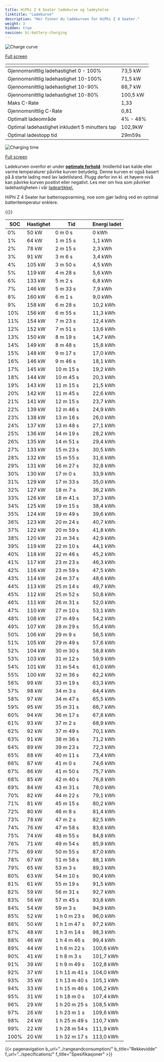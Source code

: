 ```yaml
---
title: HiPhi Z 4 Seater ladekurve og ladeytelse
linktitle: "Ladekurve"
description: "Her finner du ladekurven for HiPhi Z 4 Seater."
weight: 3
hidden: true
navicon: bi-battery-charging
---
```

<!-- markdownlint-disable MD033 -->
<!-- markdownlint-disable MD010 -->
<img src="/images/models/hiphi/z/z_4_seater/chargingcurve.svg" alt="Charge curve" class="img-fluid">

[Full screen](/images/models/hiphi/z/z_4_seater/chargingcurve.svg)


<div class="table-responsive">
<table class="table table-striped border">
	<thead>
		<tr>
			<th>
			</th>
			<th>
			</th>
		</tr>
	</thead>
	<tbody>
		<tr>
			<td>
				Gjennomsnittlig ladehastighet 0 - 100%
			</td>
			<td>
				73,5 kW
			</td>
		</tr>
		<tr>
			<td>
				Gjennomsnittlig ladehastighet 10-100%
			</td>
			<td>
				71,5 kW
			</td>
		</tr>
		<tr>
			<td>
				Gjennomsnittlig ladehastighet 10-90%
			</td>
			<td>
				88,7 kW
			</td>
		</tr>
		<tr>
			<td>
				Gjennomsnittlig ladehastighet 10-80%
			</td>
			<td>
				100,5 kW
			</td>
		</tr>
		<tr>
			<td>
				Maks C-Rate
			</td>
			<td>
				1,33
			</td>
		</tr>
		<tr>
			<td>
				Gjennomsnittlig C-Rate
			</td>
			<td>
				0,81
			</td>
		</tr>
		<tr>
			<td>
				Optimalt ladeområde
			</td>
			<td>
				4% - 48%
			</td>
		</tr>
		<tr>
			<td>
				Optimal ladehastighet inkludert 5 minutters tap
			</td>
			<td>
				102,9kW
			</td>
		</tr>
		<tr>
			<td>
				Optimal ladestopp tid
			</td>
			<td>
				29m59s
			</td>
		</tr>
	</tbody>
</table>
</div>
<img src="/images/models/hiphi/z/z_4_seater/chargingtime.svg" alt="Charging time" class="img-fluid">

[Full screen](/images/models/hiphi/z/z_4_seater/chargingtime.svg)


Ladekurven ovenfor er under **[optimale forhold](../../../../../technology/battery/charging/#temperatur)**. Imidlertid kan kalde eller varme temperaturer påvirke kurven betydelig. Denne kurven er også basert på å starte lading med lav ladetilstand. Plugg derfor inn kl. et høyere nivå kan påvirke kurven positivt eller negativt. Les mer om hva som påvirker ladehastigheten i vår [ladeartikkel.](../../../../../technology/battery/charging/)


HiPhi Z 4 Seater har batterioppvarming, noe som gjør lading ved en optimal batteritemperatur enklere.


{{<evkxdisplayaddarticle />}}
<div class="table-responsive">
<table class="table table-striped border">
	<thead>
		<tr>
			<th>
				SOC
			</th>
			<th>
				Hastighet
			</th>
			<th>
				Tid
			</th>
			<th>
				Energi ladet
			</th>
		</tr>
	</thead>
	<tbody>
		<tr>
			<td>
				0%
			</td>
			<td>
				50 kW
			</td>
			<td>
				 0 m 0 s
			</td>
			<td>
				0 kWh
			</td>
		</tr>
		<tr>
			<td>
				1%
			</td>
			<td>
				64 kW
			</td>
			<td>
				 1 m 15 s
			</td>
			<td>
				1,1 kWh
			</td>
		</tr>
		<tr>
			<td>
				2%
			</td>
			<td>
				78 kW
			</td>
			<td>
				 2 m 15 s
			</td>
			<td>
				2,3 kWh
			</td>
		</tr>
		<tr>
			<td>
				3%
			</td>
			<td>
				91 kW
			</td>
			<td>
				 3 m 6 s
			</td>
			<td>
				3,4 kWh
			</td>
		</tr>
		<tr>
			<td>
				4%
			</td>
			<td>
				105 kW
			</td>
			<td>
				 3 m 50 s
			</td>
			<td>
				4,5 kWh
			</td>
		</tr>
		<tr>
			<td>
				5%
			</td>
			<td>
				119 kW
			</td>
			<td>
				 4 m 28 s
			</td>
			<td>
				5,6 kWh
			</td>
		</tr>
		<tr>
			<td>
				6%
			</td>
			<td>
				133 kW
			</td>
			<td>
				 5 m 2 s
			</td>
			<td>
				6,8 kWh
			</td>
		</tr>
		<tr>
			<td>
				7%
			</td>
			<td>
				146 kW
			</td>
			<td>
				 5 m 33 s
			</td>
			<td>
				7,9 kWh
			</td>
		</tr>
		<tr>
			<td>
				8%
			</td>
			<td>
				160 kW
			</td>
			<td>
				 6 m 1 s
			</td>
			<td>
				9,0 kWh
			</td>
		</tr>
		<tr>
			<td>
				9%
			</td>
			<td>
				158 kW
			</td>
			<td>
				 6 m 28 s
			</td>
			<td>
				10,2 kWh
			</td>
		</tr>
		<tr>
			<td>
				10%
			</td>
			<td>
				156 kW
			</td>
			<td>
				 6 m 55 s
			</td>
			<td>
				11,3 kWh
			</td>
		</tr>
		<tr>
			<td>
				11%
			</td>
			<td>
				154 kW
			</td>
			<td>
				 7 m 23 s
			</td>
			<td>
				12,4 kWh
			</td>
		</tr>
		<tr>
			<td>
				12%
			</td>
			<td>
				152 kW
			</td>
			<td>
				 7 m 51 s
			</td>
			<td>
				13,6 kWh
			</td>
		</tr>
		<tr>
			<td>
				13%
			</td>
			<td>
				150 kW
			</td>
			<td>
				 8 m 19 s
			</td>
			<td>
				14,7 kWh
			</td>
		</tr>
		<tr>
			<td>
				14%
			</td>
			<td>
				149 kW
			</td>
			<td>
				 8 m 48 s
			</td>
			<td>
				15,8 kWh
			</td>
		</tr>
		<tr>
			<td>
				15%
			</td>
			<td>
				148 kW
			</td>
			<td>
				 9 m 17 s
			</td>
			<td>
				17,0 kWh
			</td>
		</tr>
		<tr>
			<td>
				16%
			</td>
			<td>
				146 kW
			</td>
			<td>
				 9 m 46 s
			</td>
			<td>
				18,1 kWh
			</td>
		</tr>
		<tr>
			<td>
				17%
			</td>
			<td>
				145 kW
			</td>
			<td>
				 10 m 15 s
			</td>
			<td>
				19,2 kWh
			</td>
		</tr>
		<tr>
			<td>
				18%
			</td>
			<td>
				144 kW
			</td>
			<td>
				 10 m 45 s
			</td>
			<td>
				20,3 kWh
			</td>
		</tr>
		<tr>
			<td>
				19%
			</td>
			<td>
				143 kW
			</td>
			<td>
				 11 m 15 s
			</td>
			<td>
				21,5 kWh
			</td>
		</tr>
		<tr>
			<td>
				20%
			</td>
			<td>
				142 kW
			</td>
			<td>
				 11 m 45 s
			</td>
			<td>
				22,6 kWh
			</td>
		</tr>
		<tr>
			<td>
				21%
			</td>
			<td>
				141 kW
			</td>
			<td>
				 12 m 15 s
			</td>
			<td>
				23,7 kWh
			</td>
		</tr>
		<tr>
			<td>
				22%
			</td>
			<td>
				139 kW
			</td>
			<td>
				 12 m 46 s
			</td>
			<td>
				24,9 kWh
			</td>
		</tr>
		<tr>
			<td>
				23%
			</td>
			<td>
				138 kW
			</td>
			<td>
				 13 m 16 s
			</td>
			<td>
				26,0 kWh
			</td>
		</tr>
		<tr>
			<td>
				24%
			</td>
			<td>
				137 kW
			</td>
			<td>
				 13 m 48 s
			</td>
			<td>
				27,1 kWh
			</td>
		</tr>
		<tr>
			<td>
				25%
			</td>
			<td>
				136 kW
			</td>
			<td>
				 14 m 19 s
			</td>
			<td>
				28,2 kWh
			</td>
		</tr>
		<tr>
			<td>
				26%
			</td>
			<td>
				135 kW
			</td>
			<td>
				 14 m 51 s
			</td>
			<td>
				29,4 kWh
			</td>
		</tr>
		<tr>
			<td>
				27%
			</td>
			<td>
				133 kW
			</td>
			<td>
				 15 m 23 s
			</td>
			<td>
				30,5 kWh
			</td>
		</tr>
		<tr>
			<td>
				28%
			</td>
			<td>
				132 kW
			</td>
			<td>
				 15 m 55 s
			</td>
			<td>
				31,6 kWh
			</td>
		</tr>
		<tr>
			<td>
				29%
			</td>
			<td>
				131 kW
			</td>
			<td>
				 16 m 27 s
			</td>
			<td>
				32,8 kWh
			</td>
		</tr>
		<tr>
			<td>
				30%
			</td>
			<td>
				130 kW
			</td>
			<td>
				 17 m 0 s
			</td>
			<td>
				33,9 kWh
			</td>
		</tr>
		<tr>
			<td>
				31%
			</td>
			<td>
				129 kW
			</td>
			<td>
				 17 m 33 s
			</td>
			<td>
				35,0 kWh
			</td>
		</tr>
		<tr>
			<td>
				32%
			</td>
			<td>
				127 kW
			</td>
			<td>
				 18 m 7 s
			</td>
			<td>
				36,2 kWh
			</td>
		</tr>
		<tr>
			<td>
				33%
			</td>
			<td>
				126 kW
			</td>
			<td>
				 18 m 41 s
			</td>
			<td>
				37,3 kWh
			</td>
		</tr>
		<tr>
			<td>
				34%
			</td>
			<td>
				125 kW
			</td>
			<td>
				 19 m 15 s
			</td>
			<td>
				38,4 kWh
			</td>
		</tr>
		<tr>
			<td>
				35%
			</td>
			<td>
				124 kW
			</td>
			<td>
				 19 m 49 s
			</td>
			<td>
				39,6 kWh
			</td>
		</tr>
		<tr>
			<td>
				36%
			</td>
			<td>
				123 kW
			</td>
			<td>
				 20 m 24 s
			</td>
			<td>
				40,7 kWh
			</td>
		</tr>
		<tr>
			<td>
				37%
			</td>
			<td>
				122 kW
			</td>
			<td>
				 20 m 59 s
			</td>
			<td>
				41,8 kWh
			</td>
		</tr>
		<tr>
			<td>
				38%
			</td>
			<td>
				120 kW
			</td>
			<td>
				 21 m 34 s
			</td>
			<td>
				42,9 kWh
			</td>
		</tr>
		<tr>
			<td>
				39%
			</td>
			<td>
				119 kW
			</td>
			<td>
				 22 m 10 s
			</td>
			<td>
				44,1 kWh
			</td>
		</tr>
		<tr>
			<td>
				40%
			</td>
			<td>
				118 kW
			</td>
			<td>
				 22 m 46 s
			</td>
			<td>
				45,2 kWh
			</td>
		</tr>
		<tr>
			<td>
				41%
			</td>
			<td>
				117 kW
			</td>
			<td>
				 23 m 23 s
			</td>
			<td>
				46,3 kWh
			</td>
		</tr>
		<tr>
			<td>
				42%
			</td>
			<td>
				116 kW
			</td>
			<td>
				 23 m 59 s
			</td>
			<td>
				47,5 kWh
			</td>
		</tr>
		<tr>
			<td>
				43%
			</td>
			<td>
				114 kW
			</td>
			<td>
				 24 m 37 s
			</td>
			<td>
				48,6 kWh
			</td>
		</tr>
		<tr>
			<td>
				44%
			</td>
			<td>
				113 kW
			</td>
			<td>
				 25 m 14 s
			</td>
			<td>
				49,7 kWh
			</td>
		</tr>
		<tr>
			<td>
				45%
			</td>
			<td>
				112 kW
			</td>
			<td>
				 25 m 52 s
			</td>
			<td>
				50,8 kWh
			</td>
		</tr>
		<tr>
			<td>
				46%
			</td>
			<td>
				111 kW
			</td>
			<td>
				 26 m 31 s
			</td>
			<td>
				52,0 kWh
			</td>
		</tr>
		<tr>
			<td>
				47%
			</td>
			<td>
				110 kW
			</td>
			<td>
				 27 m 10 s
			</td>
			<td>
				53,1 kWh
			</td>
		</tr>
		<tr>
			<td>
				48%
			</td>
			<td>
				108 kW
			</td>
			<td>
				 27 m 49 s
			</td>
			<td>
				54,2 kWh
			</td>
		</tr>
		<tr>
			<td>
				49%
			</td>
			<td>
				107 kW
			</td>
			<td>
				 28 m 29 s
			</td>
			<td>
				55,4 kWh
			</td>
		</tr>
		<tr>
			<td>
				50%
			</td>
			<td>
				106 kW
			</td>
			<td>
				 29 m 9 s
			</td>
			<td>
				56,5 kWh
			</td>
		</tr>
		<tr>
			<td>
				51%
			</td>
			<td>
				105 kW
			</td>
			<td>
				 29 m 49 s
			</td>
			<td>
				57,6 kWh
			</td>
		</tr>
		<tr>
			<td>
				52%
			</td>
			<td>
				104 kW
			</td>
			<td>
				 30 m 30 s
			</td>
			<td>
				58,8 kWh
			</td>
		</tr>
		<tr>
			<td>
				53%
			</td>
			<td>
				103 kW
			</td>
			<td>
				 31 m 12 s
			</td>
			<td>
				59,9 kWh
			</td>
		</tr>
		<tr>
			<td>
				54%
			</td>
			<td>
				101 kW
			</td>
			<td>
				 31 m 54 s
			</td>
			<td>
				61,0 kWh
			</td>
		</tr>
		<tr>
			<td>
				55%
			</td>
			<td>
				100 kW
			</td>
			<td>
				 32 m 36 s
			</td>
			<td>
				62,2 kWh
			</td>
		</tr>
		<tr>
			<td>
				56%
			</td>
			<td>
				99 kW
			</td>
			<td>
				 33 m 19 s
			</td>
			<td>
				63,3 kWh
			</td>
		</tr>
		<tr>
			<td>
				57%
			</td>
			<td>
				98 kW
			</td>
			<td>
				 34 m 3 s
			</td>
			<td>
				64,4 kWh
			</td>
		</tr>
		<tr>
			<td>
				58%
			</td>
			<td>
				97 kW
			</td>
			<td>
				 34 m 47 s
			</td>
			<td>
				65,5 kWh
			</td>
		</tr>
		<tr>
			<td>
				59%
			</td>
			<td>
				95 kW
			</td>
			<td>
				 35 m 31 s
			</td>
			<td>
				66,7 kWh
			</td>
		</tr>
		<tr>
			<td>
				60%
			</td>
			<td>
				94 kW
			</td>
			<td>
				 36 m 17 s
			</td>
			<td>
				67,8 kWh
			</td>
		</tr>
		<tr>
			<td>
				61%
			</td>
			<td>
				93 kW
			</td>
			<td>
				 37 m 2 s
			</td>
			<td>
				68,9 kWh
			</td>
		</tr>
		<tr>
			<td>
				62%
			</td>
			<td>
				92 kW
			</td>
			<td>
				 37 m 49 s
			</td>
			<td>
				70,1 kWh
			</td>
		</tr>
		<tr>
			<td>
				63%
			</td>
			<td>
				91 kW
			</td>
			<td>
				 38 m 36 s
			</td>
			<td>
				71,2 kWh
			</td>
		</tr>
		<tr>
			<td>
				64%
			</td>
			<td>
				89 kW
			</td>
			<td>
				 39 m 23 s
			</td>
			<td>
				72,3 kWh
			</td>
		</tr>
		<tr>
			<td>
				65%
			</td>
			<td>
				88 kW
			</td>
			<td>
				 40 m 11 s
			</td>
			<td>
				73,4 kWh
			</td>
		</tr>
		<tr>
			<td>
				66%
			</td>
			<td>
				87 kW
			</td>
			<td>
				 41 m 0 s
			</td>
			<td>
				74,6 kWh
			</td>
		</tr>
		<tr>
			<td>
				67%
			</td>
			<td>
				86 kW
			</td>
			<td>
				 41 m 50 s
			</td>
			<td>
				75,7 kWh
			</td>
		</tr>
		<tr>
			<td>
				68%
			</td>
			<td>
				85 kW
			</td>
			<td>
				 42 m 40 s
			</td>
			<td>
				76,8 kWh
			</td>
		</tr>
		<tr>
			<td>
				69%
			</td>
			<td>
				84 kW
			</td>
			<td>
				 43 m 31 s
			</td>
			<td>
				78,0 kWh
			</td>
		</tr>
		<tr>
			<td>
				70%
			</td>
			<td>
				82 kW
			</td>
			<td>
				 44 m 22 s
			</td>
			<td>
				79,1 kWh
			</td>
		</tr>
		<tr>
			<td>
				71%
			</td>
			<td>
				81 kW
			</td>
			<td>
				 45 m 15 s
			</td>
			<td>
				80,2 kWh
			</td>
		</tr>
		<tr>
			<td>
				72%
			</td>
			<td>
				80 kW
			</td>
			<td>
				 46 m 8 s
			</td>
			<td>
				81,4 kWh
			</td>
		</tr>
		<tr>
			<td>
				73%
			</td>
			<td>
				78 kW
			</td>
			<td>
				 47 m 2 s
			</td>
			<td>
				82,5 kWh
			</td>
		</tr>
		<tr>
			<td>
				74%
			</td>
			<td>
				76 kW
			</td>
			<td>
				 47 m 58 s
			</td>
			<td>
				83,6 kWh
			</td>
		</tr>
		<tr>
			<td>
				75%
			</td>
			<td>
				74 kW
			</td>
			<td>
				 48 m 55 s
			</td>
			<td>
				84,8 kWh
			</td>
		</tr>
		<tr>
			<td>
				76%
			</td>
			<td>
				71 kW
			</td>
			<td>
				 49 m 54 s
			</td>
			<td>
				85,9 kWh
			</td>
		</tr>
		<tr>
			<td>
				77%
			</td>
			<td>
				69 kW
			</td>
			<td>
				 50 m 55 s
			</td>
			<td>
				87,0 kWh
			</td>
		</tr>
		<tr>
			<td>
				78%
			</td>
			<td>
				67 kW
			</td>
			<td>
				 51 m 58 s
			</td>
			<td>
				88,1 kWh
			</td>
		</tr>
		<tr>
			<td>
				79%
			</td>
			<td>
				65 kW
			</td>
			<td>
				 53 m 3 s
			</td>
			<td>
				89,3 kWh
			</td>
		</tr>
		<tr>
			<td>
				80%
			</td>
			<td>
				63 kW
			</td>
			<td>
				 54 m 10 s
			</td>
			<td>
				90,4 kWh
			</td>
		</tr>
		<tr>
			<td>
				81%
			</td>
			<td>
				61 kW
			</td>
			<td>
				 55 m 19 s
			</td>
			<td>
				91,5 kWh
			</td>
		</tr>
		<tr>
			<td>
				82%
			</td>
			<td>
				59 kW
			</td>
			<td>
				 56 m 31 s
			</td>
			<td>
				92,7 kWh
			</td>
		</tr>
		<tr>
			<td>
				83%
			</td>
			<td>
				56 kW
			</td>
			<td>
				 57 m 45 s
			</td>
			<td>
				93,8 kWh
			</td>
		</tr>
		<tr>
			<td>
				84%
			</td>
			<td>
				54 kW
			</td>
			<td>
				 59 m 3 s
			</td>
			<td>
				94,9 kWh
			</td>
		</tr>
		<tr>
			<td>
				85%
			</td>
			<td>
				52 kW
			</td>
			<td>
				1 h 0 m 23 s
			</td>
			<td>
				96,0 kWh
			</td>
		</tr>
		<tr>
			<td>
				86%
			</td>
			<td>
				50 kW
			</td>
			<td>
				1 h 1 m 47 s
			</td>
			<td>
				97,2 kWh
			</td>
		</tr>
		<tr>
			<td>
				87%
			</td>
			<td>
				48 kW
			</td>
			<td>
				1 h 3 m 14 s
			</td>
			<td>
				98,3 kWh
			</td>
		</tr>
		<tr>
			<td>
				88%
			</td>
			<td>
				46 kW
			</td>
			<td>
				1 h 4 m 46 s
			</td>
			<td>
				99,4 kWh
			</td>
		</tr>
		<tr>
			<td>
				89%
			</td>
			<td>
				44 kW
			</td>
			<td>
				1 h 6 m 22 s
			</td>
			<td>
				100,6 kWh
			</td>
		</tr>
		<tr>
			<td>
				90%
			</td>
			<td>
				41 kW
			</td>
			<td>
				1 h 8 m 3 s
			</td>
			<td>
				101,7 kWh
			</td>
		</tr>
		<tr>
			<td>
				91%
			</td>
			<td>
				39 kW
			</td>
			<td>
				1 h 9 m 49 s
			</td>
			<td>
				102,8 kWh
			</td>
		</tr>
		<tr>
			<td>
				92%
			</td>
			<td>
				37 kW
			</td>
			<td>
				1 h 11 m 41 s
			</td>
			<td>
				104,0 kWh
			</td>
		</tr>
		<tr>
			<td>
				93%
			</td>
			<td>
				35 kW
			</td>
			<td>
				1 h 13 m 40 s
			</td>
			<td>
				105,1 kWh
			</td>
		</tr>
		<tr>
			<td>
				94%
			</td>
			<td>
				33 kW
			</td>
			<td>
				1 h 15 m 46 s
			</td>
			<td>
				106,2 kWh
			</td>
		</tr>
		<tr>
			<td>
				95%
			</td>
			<td>
				31 kW
			</td>
			<td>
				1 h 18 m 0 s
			</td>
			<td>
				107,4 kWh
			</td>
		</tr>
		<tr>
			<td>
				96%
			</td>
			<td>
				29 kW
			</td>
			<td>
				1 h 20 m 25 s
			</td>
			<td>
				108,5 kWh
			</td>
		</tr>
		<tr>
			<td>
				97%
			</td>
			<td>
				26 kW
			</td>
			<td>
				1 h 23 m 1 s
			</td>
			<td>
				109,6 kWh
			</td>
		</tr>
		<tr>
			<td>
				98%
			</td>
			<td>
				24 kW
			</td>
			<td>
				1 h 25 m 49 s
			</td>
			<td>
				110,7 kWh
			</td>
		</tr>
		<tr>
			<td>
				99%
			</td>
			<td>
				22 kW
			</td>
			<td>
				1 h 28 m 54 s
			</td>
			<td>
				111,9 kWh
			</td>
		</tr>
		<tr>
			<td>
				100%
			</td>
			<td>
				20 kW
			</td>
			<td>
				1 h 32 m 17 s
			</td>
			<td>
				113,0 kWh
			</td>
		</tr>
	</tbody>
</table>
</div>


{{< pagenavigation b_url="../rangeandconsumption/" b_title="Rekkevidde" f_url="../specifications/" f_title="Spesifikasjoner" >}}
